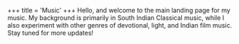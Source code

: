 +++
title = 'Music'
+++
Hello, and welcome to the main landing page for my music. My background is primarily
in South Indian Classical music, while I also experiment with other genres of devotional,
light, and Indian film music. Stay tuned for more updates!